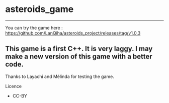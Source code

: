 # asteroids_game

---
You can try the game here : 
https://github.com/LanQiha/asteroids_project/releases/tag/v1.0.3

This game is a first C++. It is very laggy. I may make a new version of this game with a better code.
---

Thanks to Layachi and Mélinda for testing the game.

Licence
- CC-BY
